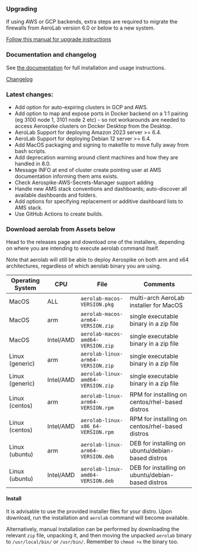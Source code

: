 ### Upgrading

If using AWS or GCP backends, extra steps are required to migrate the firewalls from AeroLab version 6.0 or below to a new system.

[Follow this manual for upgrade instructions](https://github.com/aerospike/aerolab/blob/v7.0.0/docs/upgrade-to-610.md)

### Documentation and changelog
See [the documentation](https://github.com/aerospike/aerolab/blob/v7.0.0/README.md) for full installation and usage instructions.

[Changelog](https://github.com/aerospike/aerolab/blob/v7.0.0/CHANGELOG.md#7.0.0)

### Latest changes:
* Add option for auto-expiring clusters in GCP and AWS.
* Add option to map and expose ports in Docker backend on a 1:1 pairing (eg 3100 node 1, 3101 node 2 etc) - so not workarounds are needed to access Aerospike clusters on Docker Desktop from the Desktop.
* AeroLab Support for deploying Amazon 2023 server >= 6.4.
* AeroLab Support for deploying Debian 12 server >= 6.4.
* Add MacOS packaging and signing to makefile to move fully away from bash scripts.
* Add deprecation warning around client machines and how they are handled in 8.0.
* Message INFO at end of cluster create pointing user at AMS documentation informing them ams exists.
* Check Aerospike-AWS-Secrets-Manager support adding
* Handle new AMS stack conventions and dashboards; auto-discover all available dashboards and folders.
* Add options for specifying replacement or additive dashboard lists to AMS stack.
* Use GitHub Actions to create builds.

### Download aerolab from Assets below

Head to the releases page and download one of the installers, depending on where you are intending to execute aerolab command itself.

Note that aerolab will still be able to deploy Aerospike on both arm and x64 architectures, regardless of which aerolab binary you are using.

Operating System | CPU | File | Comments
--- | --- | --- | ---
MacOS | ALL | `aerolab-macos-VERSION.pkg` | multi-arch AeroLab installer for MacOS
MacOS | arm | `aerolab-macos-arm64-VERSION.zip` | single executable binary in a zip file
MacOS | Intel/AMD | `aerolab-macos-amd64-VERSION.zip` | single executable binary in a zip file
Linux (generic) | arm | `aerolab-linux-arm64-VERSION.zip` | single executable binary in a zip file
Linux (generic) | Intel/AMD | `aerolab-linux-amd64-VERSION.zip` | single executable binary in a zip file
Linux (centos) | arm | `aerolab-linux-arm64-VERSION.rpm` | RPM for installing on centos/rhel-based distros
Linux (centos) | Intel/AMD | `aerolab-linux-x86_64-VERSION.rpm` | RPM for installing on centos/rhel-based distros
Linux (ubuntu) | arm | `aerolab-linux-arm64-VERSION.deb` | DEB for installing on ubuntu/debian-based distros
Linux (ubuntu) | Intel/AMD | `aerolab-linux-amd64-VERSION.deb` | DEB for installing on ubuntu/debian-based distros

#### Install

It is advisable to use the provided installer files for your distro. Upon download, run the installation and `aerolab` command will become available.

Alternatively, manual installation can be performed by downloading the relevant `zip` file, unpacking it, and then moving the unpacked `aerolab` binary to `/usr/local/bin/` or `/usr/bin/`. Remember to `chmod +x` the binary too.
